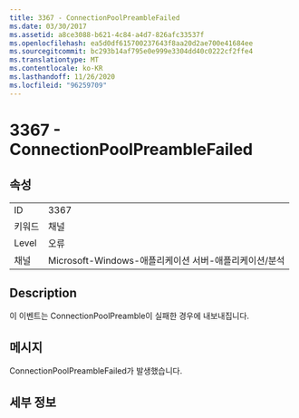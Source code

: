 ```yaml
---
title: 3367 - ConnectionPoolPreambleFailed
ms.date: 03/30/2017
ms.assetid: a8ce3088-b621-4c84-a4d7-826afc33537f
ms.openlocfilehash: ea5d0df615700237643f8aa20d2ae700e41684ee
ms.sourcegitcommit: bc293b14af795e0e999e3304dd40c0222cf2ffe4
ms.translationtype: MT
ms.contentlocale: ko-KR
ms.lasthandoff: 11/26/2020
ms.locfileid: "96259709"
---
```

# <a name="3367---connectionpoolpreamblefailed"></a>3367 - ConnectionPoolPreambleFailed

## <a name="properties"></a>속성  
  
|||  
|-|-|  
|ID|3367|  
|키워드|채널|  
|Level|오류|  
|채널|Microsoft-Windows-애플리케이션 서버-애플리케이션/분석|  
  
## <a name="description"></a>Description  

 이 이벤트는 ConnectionPoolPreamble이 실패한 경우에 내보내집니다.  
  
## <a name="message"></a>메시지  

 ConnectionPoolPreambleFailed가 발생했습니다.  
  
## <a name="details"></a>세부 정보
